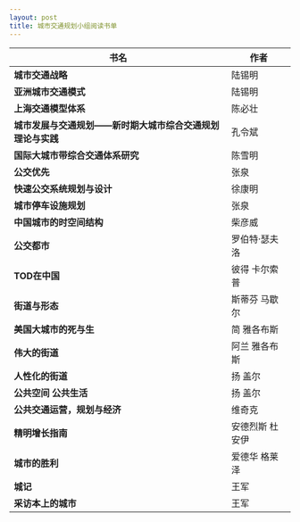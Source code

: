 ```yaml
---
layout: post
title: 城市交通规划小组阅读书单
---
```

**书名** | 作者
----- | -----
**城市交通战略** | 陆锡明
**亚洲城市交通模式** | 陆锡明
**上海交通模型体系** | 陈必壮
**城市发展与交通规划——新时期大城市综合交通规划理论与实践** | 孔令斌
**国际大城市带综合交通体系研究** | 陈雪明
**公交优先** | 张泉
**快速公交系统规划与设计** | 徐康明
**城市停车设施规划** | 张泉
**中国城市的时空间结构** | 柴彦威
**公交都市** | 罗伯特·瑟夫洛
**TOD在中国** | 彼得 卡尔索普
**街道与形态** | 斯蒂芬 马歇尔
**美国大城市的死与生** | 简 雅各布斯
**伟大的街道** | 阿兰 雅各布斯
**人性化的街道** | 扬 盖尔
**公共空间 公共生活** | 扬 盖尔
**公共交通运营，规划与经济** | 维奇克
**精明增长指南** | 安德烈斯 杜安伊
**城市的胜利** | 爱德华 格莱泽
**城记** | 王军
**采访本上的城市** | 王军